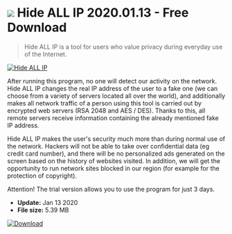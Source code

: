 # ![](https://cdn.softexe.net/static/icon/win.gif) Hide ALL IP 2020.01.13 - Free Download

> Hide ALL IP is a tool for users who value privacy during everyday use of the Internet.

[![Hide ALL IP](https://gallery.dpcdn.pl/imgc/Tools/81962/g_-_420x350_1.5_-_xf71ad628-78a8-469c-af3b-50c00f2ee6d4.jpg)](https://softexe.net/win/security-privacy/other/hide-all-ip:hcfe.html)

After running this program, no one will detect our activity on the network. Hide ALL IP changes the real IP address of the user to a fake one (we can choose from a variety of servers located all over the world), and additionally makes all network traffic of a person using this tool is carried out by encrypted web servers (RSA 2048 and AES / DES). Thanks to this, all remote servers receive information containing the already mentioned fake IP address.
 
 Hide ALL IP makes the user's security much more than during normal use of the network. Hackers will not be able to take over confidential data (eg credit card number), and there will be no personalized ads generated on the screen based on the history of websites visited. In addition, we will get the opportunity to run network sites blocked in our region (for example for the protection of copyright).
 
 Attention!
 The trial version allows you to use the program for just 3 days.


- **Update:** Jan 13 2020
- **File size:** 5.39 MB

[![Download](https://cdn.softexe.net/static/img/download.png)](https://softexe.net/win/security-privacy/other/hide-all-ip:hcfe.html)

